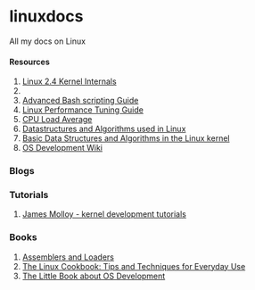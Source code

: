 # linuxdocs
All my docs on Linux

#### Resources
1. [Linux 2.4 Kernel Internals](http://www.tldp.org/LDP/lki/lki.html#toc2)
2.
3. [Advanced Bash scripting Guide](http://www.tldp.org/LDP/abs/html/index.html)
4. [Linux Performance Tuning Guide](http://www.thegeekstuff.com/2011/03/linux-performance-monitoring-intro/)
5. [CPU Load Average](http://blog.scoutapp.com/articles/2009/07/31/understanding-load-averages)
6. [Datastructures and Algorithms used in Linux](http://cstheory.stackexchange.com/questions/19759/core-algorithms-deployed/19773?stw=2)
7. [Basic Data Structures and Algorithms in the Linux kernel](http://cstheory.stackexchange.com/questions/19759/core-algorithms-deployed/19773?stw=2)
9. [OS Development Wiki](http://wiki.osdev.org/Main_Page)


### Blogs

### Tutorials
1. [James Molloy - kernel development tutorials](http://www.jamesmolloy.co.uk/tutorial_html/)

### Books
1. [Assemblers and Loaders](http://www.davidsalomon.name/assem.advertis/asl.pdf)
2. [The Linux Cookbook: Tips and Techniques for Everyday Use](http://www.programmingcookbook.com/programming/ebooks/LinuxCookBook.pdf)
3. [The Little Book about OS Development](http://littleosbook.github.io/#multitasking)
